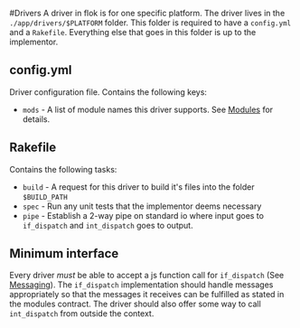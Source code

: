 #Drivers
A driver in flok is for one specific platform. The driver lives in the `./app/drivers/$PLATFORM` folder.
This folder is required to have a `config.yml` and a `Rakefile`.  Everything else that goes in this folder is up to the implementor.

## config.yml
Driver configuration file.  Contains the following keys:
  * `mods` - A list of module names this driver supports. See [Modules](./modules.md) for details.

## Rakefile
Contains the following tasks:
  * `build` - A request for this driver to build it's files into the folder `$BUILD_PATH`
  * `spec`  - Run any unit tests that the implementor deems necessary
  * `pipe`  - Establish a 2-way pipe on standard io where input goes to `if_dispatch` and `int_dispatch` goes to output.

## Minimum interface
Every driver *must* be able to accept a js function call for `if_dispatch` (See [Messaging](./messaging.md)). The `if_dispatch`
implementation should handle messages appropriately so that the messages it receives can be fulfilled as stated in the modules
contract. The driver should also offer some way to call `int_dispatch` from outside the context.
